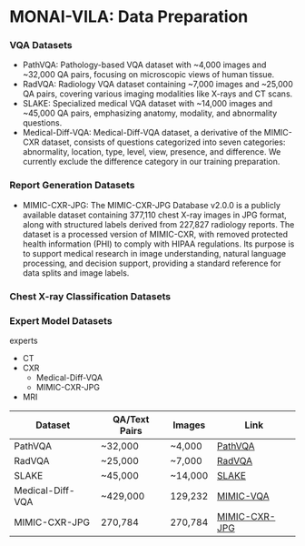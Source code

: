 # MONAI-VILA: Data Preparation

### VQA Datasets
- PathVQA: Pathology-based VQA dataset with ~4,000 images and ~32,000 QA pairs, focusing on microscopic views of human tissue.
- RadVQA: Radiology VQA dataset containing ~7,000 images and ~25,000 QA pairs, covering various imaging modalities like X-rays and CT scans.
- SLAKE: Specialized medical VQA dataset with ~14,000 images and ~45,000 QA pairs, emphasizing anatomy, modality, and abnormality questions.
- Medical-Diff-VQA: Medical-Diff-VQA dataset, a derivative of the MIMIC-CXR dataset, consists of questions categorized into seven categories: abnormality, location, type, level, view, presence, and difference. We currently exclude the difference category in our training preparation.

### Report Generation Datasets

- MIMIC-CXR-JPG: The MIMIC-CXR-JPG Database v2.0.0 is a publicly available dataset containing 377,110 chest X-ray images in JPG format, along with structured labels derived from 227,827 radiology reports. The dataset is a processed version of MIMIC-CXR, with removed protected health information (PHI) to comply with HIPAA regulations. Its purpose is to support medical research in image understanding, natural language processing, and decision support, providing a standard reference for data splits and image labels.

### Chest X-ray Classification Datasets

### Expert Model Datasets
experts
  - CT
  - CXR
    - Medical-Diff-VQA
    - MIMIC-CXR-JPG
  - MRI

| Dataset   | QA/Text Pairs  | Images    | Link |
|-----------|-----------|-----------|------|
| PathVQA   | ~32,000   | ~4,000    | [PathVQA](https://github.com/UCSD-AI4H/PathVQA) |
| RadVQA    | ~25,000   | ~7,000    | [RadVQA](https://github.com/abachaa/VQA-Med-2019) |
| SLAKE     | ~45,000   | ~14,000   | [SLAKE](https://github.com/SLAKE-SLAKE/SLAKE) |
| Medical-Diff-VQA | ~429,000  | 129,232  | [MIMIC-VQA](https://physionet.org/content/medical-diff-vqa/1.0.0) |
| MIMIC-CXR-JPG | 270,784 | 270,784 | [MIMIC-CXR-JPG](https://physionet.org/content/mimic-cxr-jpg/2.1.0/) |
